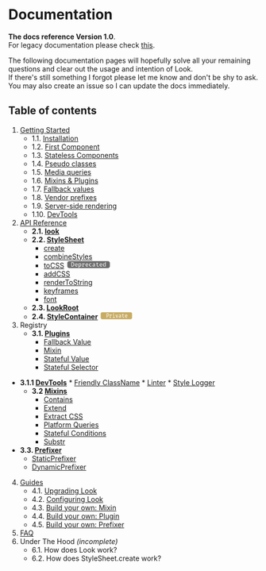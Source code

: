 # Documentation

**The docs reference Version 1.0**.<br>
For legacy documentation please check [this](https://github.com/rofrischmann/react-look/tree/9a7261b16f9a06e8cd7e64773d19714fd4181219).

The following documentation pages will hopefully solve all your remaining questions and clear out the usage and intention of Look.<br>
If there's still something I forgot please let me know and don't be shy to ask. You may also create an issue so I can update the docs immediately.

## Table of contents

1. [Getting Started](GettingStarted.md)
	* 1.1. [Installation](GettingStarted.md#1-installation)
	* 1.2. [First Component](GettingStarted.md#2-first-component)
	* 1.3. [Stateless Components](GettingStarted.md#3-stateless-components)
	* 1.4. [Pseudo classes](GettingStarted.md#4-pseudo-classes)
	* 1.5. [Media queries](GettingStarted.md#5-media-queries)
	* 1.6. [Mixins & Plugins](GettingStarted.md#6-mixins--plugins)
	* 1.7. [Fallback values](GettingStarted.md#7-fallback-values)
	* 1.8. [Vendor prefixes](GettingStarted.md#8-vendor-prefixes)
	* 1.9. [Server-side rendering](GettingStarted.md#9-server-side-rendering)
	* 1.10. [DevTools](GettingStarted.md#10-devtools)
2. [API Reference](api/)
	* **2.1. [look](api/Look.md)**
	* **2.2. [StyleSheet](api/StyleSheet.md)**
		* [create](api/StyleSheet.md#createstyles)
		* [combineStyles](api/StyleSheet.md#combinestylesstyles)
		* [toCSS](api/StyleSheet.md#tocssstyles--scope) <img src="../../../res/deprecated-badge.png" height=15>
		* [addCSS](api/StyleSheet.md#addcssstyles--scope)
		* [renderToString](api/StyleSheet.md#rendertostring--useragent)
		* [keyframes](api/StyleSheet.md#keyframesframes--name)
		* [font](api/StyleSheet.md#fontfontfamily-files--properties)
	* **2.3. [LookRoot](api/LookRoot.md)**
	* **2.4. [StyleContainer](api/StyleContainer.md)** <img src="../../../res/private-badge.png" height=15>
3. Registry
	* **3.1. [Plugins](Plugins.md)**
      * [Fallback Value](plugins/FallbackValue.md)
      * [Mixin](plugins/Mixin.md)
      * [Stateful Value](plugins/StatefulValue.md)
      * [Stateful Selector](plugins/StatefulSelector.md)
  * **3.1.1 [DevTools](Plugins.md#developertools)**
        * [Friendly ClassName](plugins/FriendlyClassName.md)
        * [Linter](plugins/Linter.md)
        * [Style Logger](plugins/StyleLogger.md)
	* **3.2 [Mixins](Mixins.md)**
      * [Contains](Mixins.md#contains)
      * [Extend](Mixins.md#extend)
      * [Extract CSS](Mixins.md#extract-css)
      * [Platform Queries](Mixins.md#platform-queries)
      * [Stateful Conditions](Mixins.md#stateful-conditions)
      * [Substr](Mixins.md#substr)
  * **3.3. [Prefixer](Prefixer.md)**
      * [StaticPrefixer](prefixer/StaticPrefixer.md)
      * [DynamicPrefixer](prefixer/DynamicPrefixer.md)
4. [Guides](guides/)
	* 4.1. [Upgrading Look](guides/upgradeLook.md)
	* 4.2. [Configuring Look](guides/configureLook.md)
	* 4.3. [Build your own: Mixin](guides/customMixin.md)
	* 4.4. [Build your own: Plugin](guides/customPlugin.md)
	* 4.5. [Build your own: Prefixer](guides/customPrefixer.md)
5. [FAQ](FAQ.md)
6. Under The Hood *(incomplete)*
	* 6.1. How does Look work?
	* 6.2. How does StyleSheet.create work?

